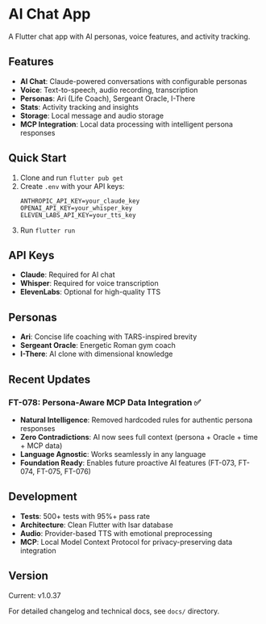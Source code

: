 # AI Chat App

A Flutter chat app with AI personas, voice features, and activity tracking.

## Features

- **AI Chat**: Claude-powered conversations with configurable personas
- **Voice**: Text-to-speech, audio recording, transcription
- **Personas**: Ari (Life Coach), Sergeant Oracle, I-There
- **Stats**: Activity tracking and insights
- **Storage**: Local message and audio storage
- **MCP Integration**: Local data processing with intelligent persona responses

## Quick Start

1. Clone and run `flutter pub get`
2. Create `.env` with your API keys:
   ```
   ANTHROPIC_API_KEY=your_claude_key
   OPENAI_API_KEY=your_whisper_key
   ELEVEN_LABS_API_KEY=your_tts_key
   ```
3. Run `flutter run`

## API Keys

- **Claude**: Required for AI chat
- **Whisper**: Required for voice transcription  
- **ElevenLabs**: Optional for high-quality TTS

## Personas

- **Ari**: Concise life coaching with TARS-inspired brevity
- **Sergeant Oracle**: Energetic Roman gym coach
- **I-There**: AI clone with dimensional knowledge

## Recent Updates

### FT-078: Persona-Aware MCP Data Integration ✅
- **Natural Intelligence**: Removed hardcoded rules for authentic persona responses
- **Zero Contradictions**: AI now sees full context (persona + Oracle + time + MCP data)
- **Language Agnostic**: Works seamlessly in any language
- **Foundation Ready**: Enables future proactive AI features (FT-073, FT-074, FT-075, FT-076)

## Development

- **Tests**: 500+ tests with 95%+ pass rate
- **Architecture**: Clean Flutter with Isar database
- **Audio**: Provider-based TTS with emotional preprocessing
- **MCP**: Local Model Context Protocol for privacy-preserving data integration

## Version

Current: v1.0.37

For detailed changelog and technical docs, see `docs/` directory.
